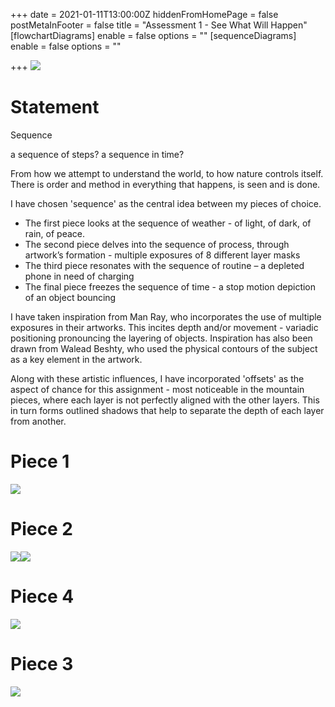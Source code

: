 +++
date = 2021-01-11T13:00:00Z
hiddenFromHomePage = false
postMetaInFooter = false
title = "Assessment 1 - See What Will Happen"
[flowchartDiagrams]
enable = false
options = ""
[sequenceDiagrams]
enable = false
options = ""

+++
![](/uploads/0t4a0895.JPG)

# Statement

Sequence

a sequence of steps? a sequence in time?

From how we attempt to understand the world, to how nature controls itself.  
 There is order and method in everything that happens, is seen and is done.

I have chosen 'sequence' as the central idea between my pieces of choice.

* The first piece looks at the sequence of weather - of light, of dark, of rain, of peace.
* The second piece delves into the sequence of process, through artwork’s formation - multiple exposures of 8 different layer masks
* The third piece resonates with the sequence of routine – a depleted phone in need of charging
* The final piece freezes the sequence of time - a stop motion depiction of an object bouncing

I have taken inspiration from Man Ray, who incorporates the use of multiple exposures in their artworks. This incites depth and/or movement - variadic positioning pronouncing the layering of objects. Inspiration has also been drawn from Walead Beshty, who used the physical contours of the subject as a key element in the artwork.

Along with these artistic influences, I have incorporated 'offsets' as the aspect of chance for this assignment - most noticeable in the mountain pieces, where each layer is not perfectly aligned with the other layers. This in turn forms outlined shadows that help to separate the depth of each layer from another.

# Piece 1

![](/uploads/cycle/cycle-f11-55cm.jpg)

# Piece 2

![](/uploads/view/view-1-f11-55cm.jpg)![](/uploads/view/view-2-f11-55cm.jpg)

# Piece 4

![](/uploads/charged-10s-f11-55cm.jpg)

# Piece 3

![](/uploads/bounce-4s-8s-f16-55cm.jpg)